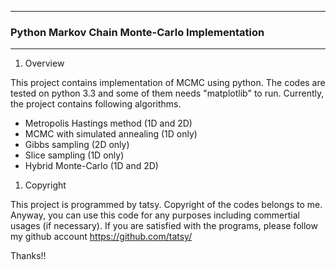 ***
### Python Markov Chain Monte-Carlo Implementation
***

1. Overview

  This project contains implementation of MCMC using python.
  The codes are tested on python 3.3 and some of them needs "matplotlib" to run.
  Currently, the project contains following algorithms.
  - Metropolis Hastings method (1D and 2D)
  - MCMC with simulated annealing (1D only)
  - Gibbs sampling (2D only)
  - Slice sampling (1D only)
  - Hybrid Monte-Carlo (1D and 2D)

1. Copyright

  This project is programmed by tatsy. Copyright of the codes belongs to me.
  Anyway, you can use this code for any purposes including commertial usages (if necessary).
  If you are satisfied with the programs, please follow my github account https://github.com/tatsy/

  Thanks!!